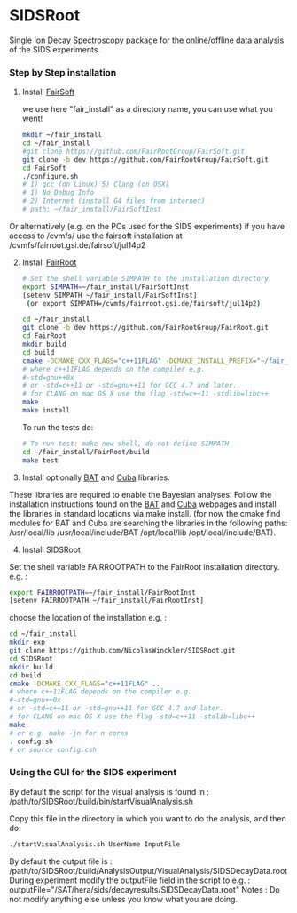 SIDSRoot
========

Single Ion Decay Spectroscopy package for the online/offline data analysis of the SIDS experiments.

### Step by Step installation


1. Install [FairSoft](https://github.com/FairRootGroup/FairSoft/tree/dev)

    we use here "fair_install" as a directory name, you can use what you went! 
    ```bash
    mkdir ~/fair_install
    cd ~/fair_install
    #git clone https://github.com/FairRootGroup/FairSoft.git
    git clone -b dev https://github.com/FairRootGroup/FairSoft.git
    cd FairSoft
    ./configure.sh
    # 1) gcc (on Linux) 5) Clang (on OSX)
    # 1) No Debug Info
    # 2) Internet (install G4 files from internet)
    # path: ~/fair_install/FairSoftInst
    ```
  Or alternatively (e.g. on the PCs used for the SIDS experiments) if you have access to /cvmfs/
    use the fairsoft installation at /cvmfs/fairroot.gsi.de/fairsoft/jul14p2
    
2. Install [FairRoot](http://fairroot.gsi.de/?q=node/82)

    ```bash
    # Set the shell variable SIMPATH to the installation directory
    export SIMPATH=~/fair_install/FairSoftInst
    [setenv SIMPATH ~/fair_install/FairSoftInst]
     (or export SIMPATH=/cvmfs/fairroot.gsi.de/fairsoft/jul14p2)

    cd ~/fair_install
    git clone -b dev https://github.com/FairRootGroup/FairRoot.git
    cd FairRoot
    mkdir build
    cd build
    cmake -DCMAKE_CXX_FLAGS="c++11FLAG" -DCMAKE_INSTALL_PREFIX="~/fair_install/FairRootInst" ..
    # where c++11FLAG depends on the compiler e.g. 
    #-std=gnu++0x 
    # or -std=c++11 or -std=gnu++11 for GCC 4.7 and later.
    # for CLANG on mac OS X use the flag -std=c++11 -stdlib=libc++
    make
    make install
    ```

    To run the tests do:

    ```bash
    # To run test: make new shell, do not define SIMPATH
    cd ~/fair_install/FairRoot/build
    make test
    ```
    
3. Install optionally [BAT](https://www.mppmu.mpg.de/bat/) and [Cuba](http://www.feynarts.de/cuba/) libraries.
  
  These libraries are required to enable the Bayesian analyses.
  Follow the installation instructions found on the [BAT](https://www.mppmu.mpg.de/bat/) and [Cuba](http://www.feynarts.de/cuba/) webpages and install the libraries in standard locations via make install. 
  (for now the cmake find modules for BAT and Cuba are searching the libraries in the following paths: 
    /usr/local/lib 
    /usr/local/include/BAT 
    /opt/local/lib 
    /opt/local/include/BAT).
  
4. Install SIDSRoot
  
  Set the shell variable FAIRROOTPATH to the FairRoot installation directory. e.g. :
  ```bash
  export FAIRROOTPATH=~/fair_install/FairRootInst
  [setenv FAIRROOTPATH ~/fair_install/FairRootInst]
  ```
  
  choose the location of the installation e.g. :
  ```bash
  cd ~/fair_install
  mkdir exp
  git clone https://github.com/NicolasWinckler/SIDSRoot.git
  cd SIDSRoot
  mkdir build
  cd build
  cmake -DCMAKE_CXX_FLAGS="c++11FLAG" ..
  # where c++11FLAG depends on the compiler e.g. 
  #-std=gnu++0x 
  # or -std=c++11 or -std=gnu++11 for GCC 4.7 and later.
  # for CLANG on mac OS X use the flag -std=c++11 -stdlib=libc++
  make
  # or e.g. make -jn for n cores
  . config.sh    
  # or source config.csh
  ```
  
### Using the GUI for the SIDS experiment

  By default the script for the visual analysis is found in :
  /path/to/SIDSRoot/build/bin/startVisualAnalysis.sh
  
  Copy this file in the directory in which you want to do the analysis, and then do:
  ```bash
  ./startVisualAnalysis.sh UserName InputFile
  ```
  By default the output file is :
  /path/to/SIDSRoot/build/AnalysisOutput/VisualAnalysis/SIDSDecayData.root
  During experiment modify the outputFile field in the script to e.g. :
  outputFile="/SAT/hera/sids/decayresults/SIDSDecayData.root"
  Notes : Do not modify anything else unless you know what you are doing.
